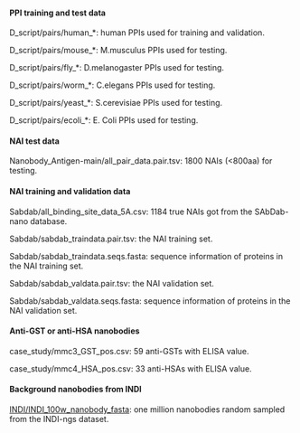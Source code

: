 #### PPI training and test data

D_script/pairs/human_*: human PPIs used for training and validation.

D_script/pairs/mouse_*:  M.musculus  PPIs used for testing.

D_script/pairs/fly_*:  D.melanogaster PPIs used for testing.

D_script/pairs/worm_*: C.elegans PPIs used for testing.

D_script/pairs/yeast_*: S.cerevisiae PPIs used for testing.

D_script/pairs/ecoli_*: E. Coli PPIs used for testing.



#### NAI test data

Nanobody_Antigen-main/all_pair_data.pair.tsv: 1800 NAIs (<800aa) for testing.



#### NAI training and validation data

Sabdab/all_binding_site_data_5A.csv: 1184 true NAIs got from the SAbDab-nano database.

Sabdab/sabdab_traindata.pair.tsv: the NAI  training set.

Sabdab/sabdab_traindata.seqs.fasta: sequence information of proteins in the NAI  training set.

Sabdab/sabdab_valdata.pair.tsv: the NAI validation set.

Sabdab/sabdab_valdata.seqs.fasta: sequence information of proteins in the NAI  validation set.



#### Anti-GST or anti-HSA nanobodies

case_study/mmc3_GST_pos.csv: 59 anti-GSTs with ELISA value.

case_study/mmc4_HSA_pos.csv: 33 anti-HSAs with ELISA value.



#### Background nanobodies from INDI

[INDI/INDI_100w_nanobody_fasta](https://cloud.tsinghua.edu.cn/f/838de6cfcdc146babfb1/?dl=1): one million nanobodies random sampled from the INDI-ngs dataset.

